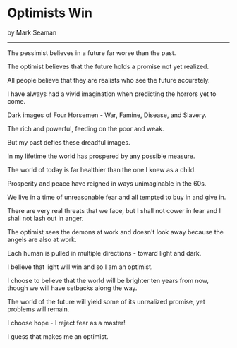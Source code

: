 # Optimists Win

by Mark Seaman

---

The pessimist believes in a future far worse than the past.

The optimist believes that the future holds a promise not yet realized.

All people believe that they are realists who see the future accurately.

I have always had a vivid imagination when predicting the horrors yet to come.

Dark images of Four Horsemen - War, Famine, Disease, and Slavery.

The rich and powerful, feeding on the poor and weak.

But my past defies these dreadful images.

In my lifetime the world has prospered by any possible measure. 

The world of today is far healthier than the one I knew as a child.

Prosperity and peace have reigned in ways unimaginable in the 60s.

We live in a time of unreasonable fear and all tempted to buy in and give in.

There are very real threats that we face, but I shall not cower in fear and I shall not lash out in anger.  

The optimist sees the demons at work and doesn't look away because the angels are also at work.

Each human is pulled in multiple directions - toward light and dark.

I believe that light will win and so I am an optimist.

I choose to believe that the world will be brighter ten years from now, though we will have setbacks along the way.

The world of the future will yield some of its unrealized promise, yet problems will remain.

I choose hope - I reject fear as a master!

I guess that makes me an optimist.

